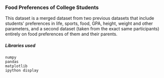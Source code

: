 ### Food Preferences of College Students

This dataset is a merged dataset from two previous datasets that include students' preferences in life, sports, food, GPA, height, weight
and other parameters, and a second dataset (taken from the exact same participants) entirely on food preferences of them and their parents. 

##### Libraries used

```
numpy
pandas
matplotlib
ipython display 
```

